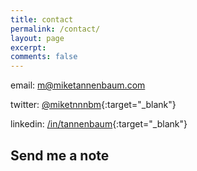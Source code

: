 ```yaml
---
title: contact
permalink: /contact/
layout: page
excerpt:
comments: false
---
```

email: <a href="mailto:m@miketannenbaum.com">m@miketannenbaum.com</a>

twitter: <a href="https://twitter.com/miketnnnbm">@miketnnnbm</a>{:target="_blank"}

linkedin: <a href="https://www.linkedin.com/in/tannenbaum/">/in/tannenbaum</a>{:target="_blank"}

## Send me a note

<iframe data-tally-src="https://tally.so/embed/wkbEXe?alignLeft=1&hideTitle=1&transparentBackground=1&dynamicHeight=1" width="100%" height="284" frameborder="0" marginheight="0" marginwidth="0" title="Contact form
"></iframe><script>var d=document,w="https://tally.so/widgets/embed.js",v=function(){"undefined"!=typeof Tally?Tally.loadEmbeds():d.querySelectorAll("iframe[data-tally-src]:not([src])").forEach((function(e){e.src=e.dataset.tallySrc}))};if(d.querySelector('script[src="'+w+'"]'))v();else{var s=d.createElement("script");s.src=w,s.onload=v,s.onerror=v,d.body.appendChild(s);}</script>
